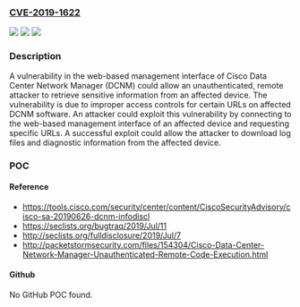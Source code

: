 ### [CVE-2019-1622](https://cve.mitre.org/cgi-bin/cvename.cgi?name=CVE-2019-1622)
![](https://img.shields.io/static/v1?label=Product&message=Cisco%20Data%20Center%20Network%20Manager%20&color=blue)
![](https://img.shields.io/static/v1?label=Version&message=n%2Fa&color=blue)
![](https://img.shields.io/static/v1?label=Vulnerability&message=CWE-284&color=brighgreen)

### Description

A vulnerability in the web-based management interface of Cisco Data Center Network Manager (DCNM) could allow an unauthenticated, remote attacker to retrieve sensitive information from an affected device. The vulnerability is due to improper access controls for certain URLs on affected DCNM software. An attacker could exploit this vulnerability by connecting to the web-based management interface of an affected device and requesting specific URLs. A successful exploit could allow the attacker to download log files and diagnostic information from the affected device.

### POC

#### Reference
- https://tools.cisco.com/security/center/content/CiscoSecurityAdvisory/cisco-sa-20190626-dcnm-infodiscl
- https://seclists.org/bugtraq/2019/Jul/11
- http://seclists.org/fulldisclosure/2019/Jul/7
- http://packetstormsecurity.com/files/154304/Cisco-Data-Center-Network-Manager-Unauthenticated-Remote-Code-Execution.html

#### Github
No GitHub POC found.

